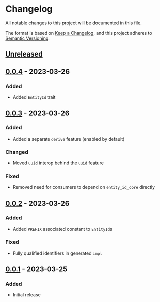 # Changelog

All notable changes to this project will be documented in this file.

The format is based on [Keep a Changelog](https://keepachangelog.com/en/1.0.0/),
and this project adheres to [Semantic Versioning](https://semver.org/spec/v2.0.0.html).

## [Unreleased]

## [0.0.4] - 2023-03-26

### Added

- Added `EntityId` trait

## [0.0.3] - 2023-03-26

### Added

- Added a separate `derive` feature (enabled by default)

### Changed

- Moved `uuid` interop behind the `uuid` feature

### Fixed

- Removed need for consumers to depend on `entity_id_core` directly

## [0.0.2] - 2023-03-26

### Added

- Added `PREFIX` associated constant to `EntityId`s

### Fixed

- Fully qualified identifiers in generated `impl`

## [0.0.1] - 2023-03-25

### Added

- Initial release

[unreleased]: https://github.com/maxdeviant/entity-id/compare/v0.0.4...HEAD
[0.0.4]: https://github.com/maxdeviant/entity-id/compare/v0.0.3...v0.0.4
[0.0.3]: https://github.com/maxdeviant/entity-id/compare/v0.0.2...v0.0.3
[0.0.2]: https://github.com/maxdeviant/entity-id/compare/v0.0.1...v0.0.2
[0.0.1]: https://github.com/maxdeviant/entity-id/compare/1140d8f...v0.0.1
